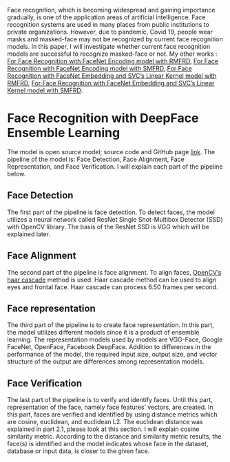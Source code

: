 Face recognition, which is becoming widespread and gaining importance gradually,  is one of the application areas of artificial intelligence. Face recognition systems are used in many places from public institutions to private organizations. However, due to pandemic, Covid 19, people wear masks and masked-face may not be recognized by current face recognition models. In this paper, I will investigate whether current face recognition models are successful to recognize masked-face or not. 
My other works : 
[For Face Recognition with FaceNet Encoding model with RMFRD](https://www.kaggle.com/muhammeddalkran/masked-unmasked-face-recogniti),
[For Face Recognition with FaceNet Encoding model with SMFRD](https://www.kaggle.com/muhammeddalkran/face-recognition-with-lfw-smfrd),
[For Face Recognition with FaceNet Embedding and SVC’s Linear Kernel model with  RMFRD](https://www.kaggle.com/muhammeddalkran/masked-face-recognition-with-rmfrd), 
[For Face Recognition with FaceNet Embedding and SVC’s Linear Kernel model with SMFRD](https://www.kaggle.com/muhammeddalkran/masked-face-recognition-with-lfw-smfrd
).

# Face Recognition with DeepFace Ensemble Learning
  The model is open source model; source code and GitHub page [link](https://github.com/serengil/deepface). The pipeline of the model is: Face Detection, Face Alignment, Face Representation, and Face Verification. I will explain each part of the pipeline below. 
## Face Detection 
  The first part of the pipeline is face detection. To detect faces, the model utilizes a neural network called ResNet Single Shot-Multibox Detector (SSD) with OpenCV library. The basis of the ResNet SSD is VGG which will be explained later. 
## Face Alignment
  The second part of the pipeline is face alignment. To align faces, [OpenCV’s haar cascade](https://github.com/opencv/opencv/tree/master/data/haarcascades) method is used. Haar cascade method can be used to align eyes and frontal face. Haar cascade can process 6.50 frames per second.
## Face representation
  The third part of the pipeline is to create face representation. In this part, the model utilizes different models since it is a product of ensemble learning. The representation models used by models are VGG-Face, Google FaceNet, OpenFace, Facebook DeepFace. Addition to differences in the performance of the model, the required input size, output size, and vector structure of the output are differences among representation models. 
## Face Verification
  The last part of the pipeline is to verify and identify faces. Until this part, representation of the face, namely face features’ vectors, are created. In this part, faces are verified and identified  by using distance metrics which are cosine, euclidean, and euclidean L2. The euclidean distance was explained in part 2.1, please look at this section. I will explain cosine similarity metric. According to the distance and similarity metric results, the face(s) is identified and the model indicates whose face in the dataset, database or input data, is closer to the given face. 

